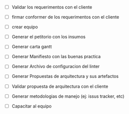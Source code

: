 - [ ] Validar los requerimentos con el cliente
- [ ] firmar conformer de los requerimentos con el cliente
- [ ] crear equipo
- [ ] Generar el petitorio con los insumos
- [ ] Generar carta gantt
- [ ] Generar Manifiesto con las buenas practica
- [ ] Generar Archivo de configuracion del linter
- [ ] Generar Propuestas de arquitectura y sus artefactos
- [ ] Validar propuesta de arquitectura con el cliente
- [ ] Generar metodologias de manejo (ej: issus tracker, etc)
- [ ] Capacitar al equipo






